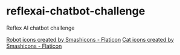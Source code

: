 # reflexai-chatbot-challenge
Reflex AI chatbot challenge

<a href="https://www.flaticon.com/free-icons/robot" title="robot icons">Robot icons created by Smashicons - Flaticon</a>
<a href="https://www.flaticon.com/free-icons/cat" title="cat icons">Cat icons created by Smashicons - Flaticon</a>
